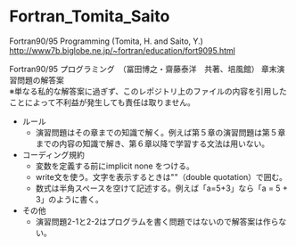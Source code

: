 # Fortran_Tomita_Saito
Fortran90/95 Programming (Tomita, H. and Saito, Y.) 
http://www7b.biglobe.ne.jp/~fortran/education/fort9095.html


Fortran90/95 プログラミング　（冨田博之・齋藤泰洋　共著、培風館）
章末演習問題の解答案  
※単なる私的な解答案に過ぎず、このレポジトリ上のファイルの内容を引用したことによって不利益が発生しても責任は取りません。

- ルール
	- 演習問題はその章までの知識で解く。例えば第５章の演習問題は第５章までの内容の知識で解き、第６章以降で学習する文法は用いない。
- コーディング規約
	- 変数を定義する前にimplicit none をつける。
	- write文を使う。文字を表示するときは""（double quotation）で囲む。
	- 数式は半角スペースを空けて記述する。例えば「a=5+3」なら「a = 5 + 3」のように書く。
- その他
	- 演習問題2-1と2-2はプログラムを書く問題ではないので解答案は作らない。
